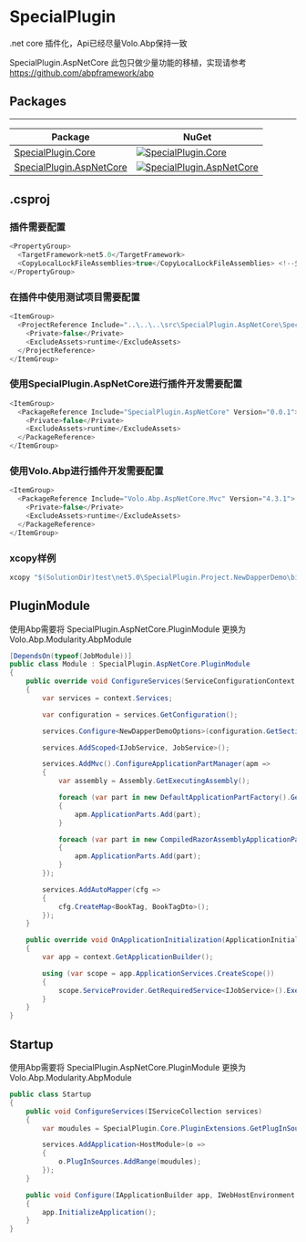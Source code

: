 # SpecialPlugin

.net core 插件化，Api已经尽量Volo.Abp保持一致

SpecialPlugin.AspNetCore 此包只做少量功能的移植，实现请参考 https://github.com/abpframework/abp

## Packages

--------
| Package | NuGet |
| ------- | ------------ |
| [SpecialPlugin.Core](https://www.nuget.org/packages/SpecialPlugin.Core/) | [![SpecialPlugin.Core](https://img.shields.io/nuget/v/SpecialPlugin.Core.svg)](https://www.nuget.org/packages/SpecialPlugin.Core/) |
| [SpecialPlugin.AspNetCore](https://www.nuget.org/packages/SpecialPlugin.AspNetCore/) | [![SpecialPlugin.AspNetCore](https://img.shields.io/nuget/v/SpecialPlugin.AspNetCore.svg)](https://www.nuget.org/packages/SpecialPlugin.AspNetCore/) |

## .csproj

### 插件需要配置

``` csharp
<PropertyGroup>
  <TargetFramework>net5.0</TargetFramework>
  <CopyLocalLockFileAssemblies>true</CopyLocalLockFileAssemblies> <!--生成插件所需要的依赖-->
</PropertyGroup>
```

### 在插件中使用测试项目需要配置

``` csharp
<ItemGroup>
  <ProjectReference Include="..\..\..\src\SpecialPlugin.AspNetCore\SpecialPlugin.AspNetCore.csproj">
    <Private>false</Private>
    <ExcludeAssets>runtime</ExcludeAssets>
  </ProjectReference>
</ItemGroup>
```

### 使用SpecialPlugin.AspNetCore进行插件开发需要配置

```  csharp
<ItemGroup>
  <PackageReference Include="SpecialPlugin.AspNetCore" Version="0.0.1">
    <Private>false</Private>
    <ExcludeAssets>runtime</ExcludeAssets>
  </PackageReference>
</ItemGroup>
```

### 使用Volo.Abp进行插件开发需要配置

```  csharp
<ItemGroup>
  <PackageReference Include="Volo.Abp.AspNetCore.Mvc" Version="4.3.1">
    <Private>false</Private>
    <ExcludeAssets>runtime</ExcludeAssets>
  </PackageReference>
</ItemGroup>
```

### xcopy样例

``` csharp
xcopy "$(SolutionDir)test\net5.0\SpecialPlugin.Project.NewDapperDemo\bin\Debug\net5.0" "$(SolutionDir)test\net5.0\SpecialPlugin.Hosting\bin\Debug\net5.0\UnitPackages\SpecialPlugin.Project.NewDapperDemo" /S /E /Y /C /I /V /D
```

## PluginModule

使用Abp需要将 SpecialPlugin.AspNetCore.PluginModule 更换为 Volo.Abp.Modularity.AbpModule

``` csharp
[DependsOn(typeof(JobModule))]
public class Module : SpecialPlugin.AspNetCore.PluginModule
{
    public override void ConfigureServices(ServiceConfigurationContext context)
    {
        var services = context.Services;

        var configuration = services.GetConfiguration();

        services.Configure<NewDapperDemoOptions>(configuration.GetSection("NewDapperDemoOptions"));

        services.AddScoped<IJobService, JobService>();

        services.AddMvc().ConfigureApplicationPartManager(apm =>
        {
            var assembly = Assembly.GetExecutingAssembly();

            foreach (var part in new DefaultApplicationPartFactory().GetApplicationParts(assembly))
            {
                apm.ApplicationParts.Add(part);
            }

            foreach (var part in new CompiledRazorAssemblyApplicationPartFactory().GetApplicationParts(assembly))
            {
                apm.ApplicationParts.Add(part);
            }
        });

        services.AddAutoMapper(cfg =>
        {
            cfg.CreateMap<BookTag, BookTagDto>();
        });
    }

    public override void OnApplicationInitialization(ApplicationInitializationContext context)
    {
        var app = context.GetApplicationBuilder();

        using (var scope = app.ApplicationServices.CreateScope())
        {
            scope.ServiceProvider.GetRequiredService<IJobService>().Execute(null).GetAwaiter().GetResult();
        }
    }
}
```

## Startup

使用Abp需要将 SpecialPlugin.AspNetCore.PluginModule 更换为 Volo.Abp.Modularity.AbpModule

``` csharp
public class Startup
{
    public void ConfigureServices(IServiceCollection services)
    {
        var moudules = SpecialPlugin.Core.PluginExtensions.GetPlugInSources<SpecialPlugin.AspNetCore.PluginModule>();

        services.AddApplication<HostModule>(o =>
        {
            o.PlugInSources.AddRange(moudules);
        });
    }

    public void Configure(IApplicationBuilder app, IWebHostEnvironment env)
    {
        app.InitializeApplication();
    }
}
```